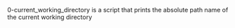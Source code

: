 0-current_working_directory is a script that prints the absolute path name of the current working directory